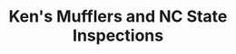 ---
title: "Ken's Mufflers and NC State Inspections"
url: /angier/kens-mufflers-and-nc-state-inspections/
shop: Autowerkstatt
---